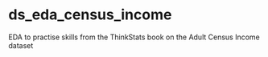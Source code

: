 # ds_eda_census_income
EDA to practise skills from the ThinkStats book on the Adult Census Income dataset
